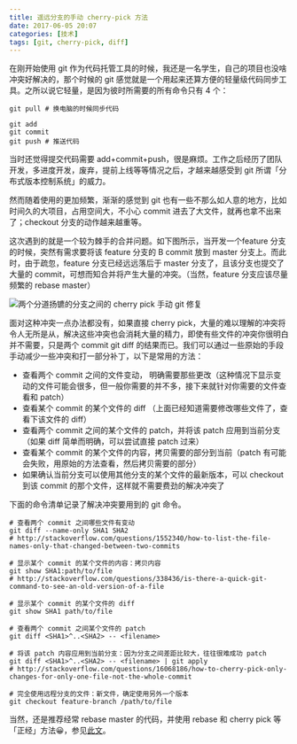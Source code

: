 ```yaml
---
title: 遥远分支的手动 cherry-pick 方法
date: 2017-06-05 20:07
categories: [技术]
tags: [git, cherry-pick, diff]
---
```


在刚开始使用 git 作为代码托管工具的时候，我还是一名学生，自己的项目也没啥冲突好解决的，那个时候的 git 感觉就是一个用起来还算方便的轻量级代码同步工具。之所以说它轻量，是因为彼时所需要的所有命令只有 4 个：

```shell
git pull # 换电脑的时候同步代码

git add
git commit
git push # 推送代码
```

当时还觉得提交代码需要 add+commit+push，很是麻烦。工作之后经历了团队开发，多进度开发，废弃，提前上线等等情况之后，才越来越感受到 git 所谓「分布式版本控制系统」的威力。

然而随着使用的更加频繁，渐渐的感觉到 git 也有一些不那么如人意的地方，比如时间久的大项目，占用空间大，不小心 commit 进去了大文件，就再也拿不出来了；checkout 分支的动作越来越重等。

这次遇到的就是一个较为棘手的合并问题。如下图所示，当开发一个feature 分支的时候，突然有需求要将该 feature 分支的 B commit 放到 master 分支上。而此时，由于疏忽，feature 分支已经远远落后于 master 分支了，且该分支也提交了大量的 commit，可想而知合并将产生大量的冲突。（当然，feature 分支应该尽量频繁的 rebase master）

![两个分道扬镳的分支之间的 cherry pick 手动 git 修复](http://wulfric.qiniudn.com/git/R-far-away-branch.png "两个分道扬镳的分支之间的 cherry pick 手动 git 修复")



面对这种冲突一点办法都没有，如果直接 cherry pick，大量的难以理解的冲突将令人无所是从，解决这些冲突也会消耗大量的精力，即使有些文件的冲突你很明白并不需要，只是两个 commit git diff 的结果而已。我们可以通过一些原始的手段手动减少一些冲突和打一部分补丁，以下是常用的方法：

- 查看两个 commit 之间的文件变动， 明确需要那些更改（这种情况下显示变动的文件可能会很多，但一般你需要的并不多，接下来就针对你需要的文件查看和 patch）
- 查看某个 commit 的某个文件的 diff （上面已经知道需要修改哪些文件了，查看下该文件的 diff）
- 查看两个 commit 之间的某个文件的 patch，并将该 patch 应用到当前分支（如果 diff 简单而明确，可以尝试直接 patch 过来）
- 查看某个 commit 的某个文件的内容，拷贝需要的部分到当前（patch 有可能会失败，用原始的方法查看，然后拷贝需要的部分）
- 如果确认当前分支可以使用其他分支的某个文件的最新版本，可以 checkout 到该 commit 的那个文件，这样就不需要费劲的解决冲突了

下面的命令清单记录了解决冲突要用到的 git 命令。

```shell
# 查看两个 commit 之间哪些文件有变动
git diff --name-only SHA1 SHA2
# http://stackoverflow.com/questions/1552340/how-to-list-the-file-names-only-that-changed-between-two-commits

# 显示某个 commit 的某个文件的内容：拷贝内容
git show SHA1:path/to/file
# http://stackoverflow.com/questions/338436/is-there-a-quick-git-command-to-see-an-old-version-of-a-file

# 显示某个 commit 的某个文件的 diff
git show SHA1 path/to/file

# 查看两个 commit 之间某个文件的 patch
git diff <SHA1>^..<SHA2> -- <filename>

# 将该 patch 内容应用到当前分支：因为分支之间差距比较大，往往很难成功 patch
git diff <SHA1>^..<SHA2> -- <filename> | git apply
# http://stackoverflow.com/questions/16068186/how-to-cherry-pick-only-changes-for-only-one-file-not-the-whole-commit

# 完全使用远程分支的文件：新文件，确定使用另外一个版本
git checkout feature-branch /path/to/file
```
当然，还是推荐经常 rebase master 的代码，并使用 rebase 和 cherry pick 等「正经」方法😀，参见[此文](2014/03/git-team-cooperate/)。